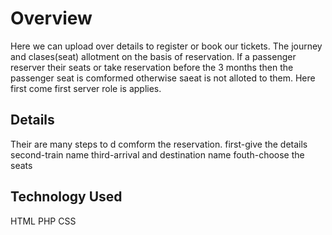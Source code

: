 # Overview
Here we can upload over details to register or book our tickets. The journey and clases(seat) allotment on the basis of reservation.
If a passenger reserver their seats or take reservation before the 3 months then the passenger seat is comformed otherwise saeat is not alloted to them. Here first come first server role is applies.

## Details
Their are many steps to d comform the reservation.
first-give the details
second-train name
third-arrival and destination name 
fouth-choose the seats

## Technology Used
HTML
PHP
CSS
